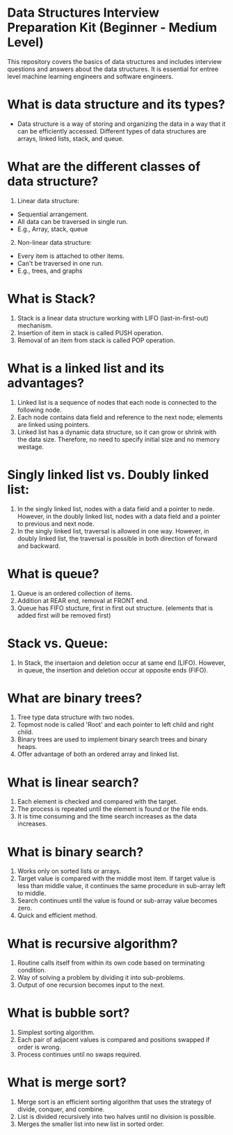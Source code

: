 # Data Structures Interview Preparation Kit (Beginner - Medium Level)
 This repository covers the basics of data structures and includes interview questions and answers about the data structures. It is essential for entree level machine learning engineers and software engineers. 

# What is data structure and its types?
- Data structure is a way of storing and organizing the data in a way that it can be efficiently accessed. Different types of data structures are arrays, linked lists, stack, and queue.

# What are the different classes of data structure?
1. Linear data structure: 
 - Sequential arrangement.
 - All data can be traversed in single run.
 - E.g., Array, stack, queue

2. Non-linear data structure:
 - Every item is attached to other items.
 - Can't be traversed in one run.
 - E.g., trees, and graphs

# What is Stack?
1. Stack is a linear data structure working with LIFO (last-in-first-out) mechanism.
2. Insertion of item in stack is called PUSH operation.
3. Removal of an item from stack is called POP operation.

# What is a linked list and its advantages?
1. Linked list is a sequence of nodes that each node is connected to the following node.
2. Each node contains data field and reference to the next node; elements are linked using pointers.
3. Linked list has a dynamic data structure, so it can grow or shrink with the data size. Therefore, no need to specify initial size and no memory westage.

# Singly linked list vs. Doubly linked list:
1. In the singly linked list, nodes with a data field and a pointer to nede. However, in the doubly linked list, nodes with a data field and a pointer to previous and next node.
2. In the singly linked list, traversal is allowed in one way. However, in doubly linked list, the traversal is possible in both direction of forward and backward.

# What is queue?
1. Queue is an ordered collection of items.
2. Addition at REAR end, removal at FRONT end.
3. Queue has FIFO stucture, first in first out structure. (elements that is added first will be removed first)

# Stack vs. Queue:
1. In Stack, the insertaion and deletion occur at same end (LIFO). However, in queue, the insertion and deletion occur at opposite ends (FIFO).

# What are binary trees?
1. Tree type data structure with two nodes.
2. Topmost node is called 'Root' and each pointer to left child and right child.
3. Binary trees are used to implement binary search trees and binary heaps.
4. Offer advantage of both an ordered array and linked list.

# What is linear search?
1. Each element is checked and compared with the target.
2. The process is repeated until the element is found or the file ends.
3. It is time consuming and the time search increases as the data increases.

# What is binary search?
1. Works only on sorted lists or arrays.
2. Target value is compared with the middle most item. If target value is less than middle value, it continues the same procedure in sub-array left to middle.
3. Search continues until the value is found or sub-array value becomes zero.
4. Quick and efficient method.

# What is recursive algorithm?
1. Routine calls itself from within its own code based on terminating condition.
2. Way of solving a problem by dividing it into sub-problems.
3. Output of one recursion becomes input to the next.

# What is bubble sort?
1. Simplest sorting algorithm.
2. Each pair of adjacent values is compared and positions swapped if order is wrong.
3. Process continues until no swaps required.

# What is merge sort?
1. Merge sort is an efficient sorting algorithm that uses the strategy of divide, conquer, and combine.
2. List is divided recursively into two halves until no division is possible.
3. Merges the smaller list into new list in sorted order.

